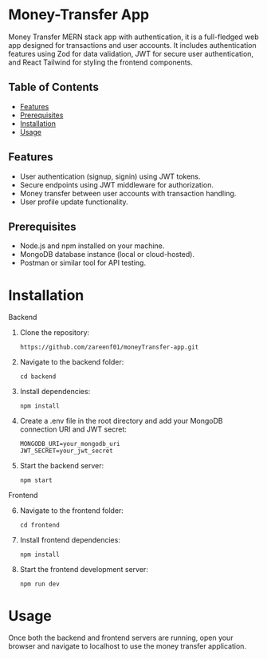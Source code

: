 # Money-Transfer App
Money Transfer MERN stack app with authentication, it is a full-fledged web app designed for transactions and user accounts. It includes authentication features using Zod for data validation, JWT for secure user authentication, and React Tailwind for styling the frontend components.

## Table of Contents
* [Features](#features)
* [Prerequisites](#prerequisites)
* [Installation](#installation)
* [Usage](#usage)

## Features
* User authentication (signup, signin) using JWT tokens.
* Secure endpoints using JWT middleware for authorization.
* Money transfer between user accounts with transaction handling.
* User profile update functionality.

## Prerequisites
* Node.js and npm installed on your machine.
* MongoDB database instance (local or cloud-hosted).
* Postman or similar tool for API testing.

# Installation
 Backend
1. Clone the repository:
   
   ```
   https://github.com/zareenf01/moneyTransfer-app.git
   ```
2. Navigate to the backend folder:

   ```
   cd backend
   ```
3. Install dependencies:
   ```
   npm install
   ```
4. Create a .env file in the root directory and add your MongoDB connection URI and JWT secret:
   ```
   MONGODB_URI=your_mongodb_uri
   JWT_SECRET=your_jwt_secret
   ```

5. Start the backend server:
   ```
   npm start
   ```
   
Frontend

6. Navigate to the frontend folder:
   ```
   cd frontend
   ```
7. Install frontend dependencies:
   ```
   npm install
   ```
8. Start the frontend development server:
   ```
   npm run dev
   ```

# Usage
Once both the backend and frontend servers are running, open your browser and navigate to localhost to use the money transfer application.
